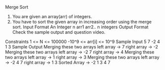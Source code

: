 
Merge Sort

1. You are given an array(arr) of integers.
2. You have to sort the given array in increasing order using the merge sort.
Input Format
An Integer n 
arr1
arr2..
n integers
Output Format
Check the sample output and question video.

Constraints
1 <= N <= 100000
-10^9 <= arr[i] <= 10^9
Sample Input
5
7 
-2 
4 
1 
3
Sample Output
Merging these two arrays 
left array -> 7 
right array -> -2 
Merging these two arrays 
left array -> -2 7 
right array -> 4 
Merging these two arrays 
left array -> 1 
right array -> 3 
Merging these two arrays 
left array -> -2 4 7 
right array -> 1 3 
Sorted Array -> -2 1 3 4 7 